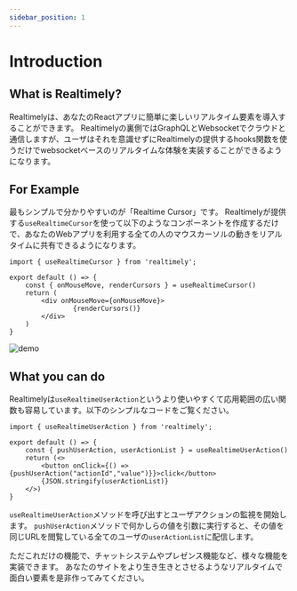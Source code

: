 ```yaml
---
sidebar_position: 1
---
```


# Introduction

## What is Realtimely?
Realtimelyは、あなたのReactアプリに簡単に楽しいリアルタイム要素を導入することができます。
Realtimelyの裏側ではGraphQLとWebsocketでクラウドと通信しますが、ユーザはそれを意識せずにRealtimelyの提供するhooks関数を使うだけでwebsocketベースのリアルタイムな体験を実装することができるようになります。

## For Example
最もシンプルで分かりやすいのが「Realtime Cursor」です。
Realtimelyが提供する`useRealtimeCursor`を使って以下のようなコンポーネントを作成するだけで、あなたのWebアプリを利用する全ての人のマウスカーソルの動きをリアルタイムに共有できるようになります。

```tsx
import { useRealtimeCursor } from 'realtimely';

export default () => {
    const { onMouseMove, renderCursors } = useRealtimeCursor()
    return (
        <div onMouseMove={onMouseMove}>
                {renderCursors()}
        </div>
    )
}
```

![demo](/img/realtime-cursor.gif)

## What you can do
Realtimelyは`useRealtimeUserAction`というより使いやすくて応用範囲の広い関数も容易しています。以下のシンプルなコードをご覧ください。

```tsx
import { useRealtimeUserAction } from 'realtimely';

export default () => {
    const { pushUserAction, userActionList } = useRealtimeUserAction()
    return (<>
        <button onClick={() => {pushUserAction("actionId","value")}}>click</button>
        {JSON.stringify(userActionList)}
    </>)
}
```

`useRealtimeUserAction`メソッドを呼び出すとユーザアクションの監視を開始します。
`pushUserAction`メソッドで何かしらの値を引数に実行すると、その値を同じURLを閲覧している全てのユーザの`userActionList`に配信します。

ただこれだけの機能で、チャットシステムやプレゼンス機能など、様々な機能を実装できます。
あなたのサイトをより生き生きとさせるようなリアルタイムで面白い要素を是非作ってみてください。